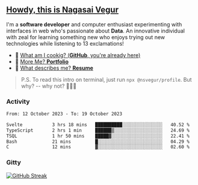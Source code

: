 
## [Howdy, this is Nagasai Vegur](https://nsvegur.me/)

I'm a **software developer** and computer enthusiast experimenting with interfaces in web who's passionate about **Data**. An innovative individual with zeal for learning something new who enjoys trying out new technologies while listening to 13 exclamations!

- 🍔 [What am I cookig? (**GitHub**, you're already here)](https://github.com/NSVEGUR)
- 👻 [More Me? **Portfolio**](https://nsvegur.me/)
- 🔭 [What describes me? **Resume**](https://nsvegur.me/resume)

> P.S. To read this intro on terminal, just run `npx @nsvegur/profile`. But why? -- why not? 🤷🏻‍♂️

### Activity

<!--START_SECTION:waka-->

```txt
From: 12 October 2023 - To: 19 October 2023

Svelte           3 hrs 18 mins   ██████████░░░░░░░░░░░░░░░   40.52 %
TypeScript       2 hrs 1 min     ██████▒░░░░░░░░░░░░░░░░░░   24.69 %
TSQL             1 hr 50 mins    █████▓░░░░░░░░░░░░░░░░░░░   22.41 %
Bash             21 mins         █░░░░░░░░░░░░░░░░░░░░░░░░   04.29 %
C                12 mins         ▓░░░░░░░░░░░░░░░░░░░░░░░░   02.60 %
```

<!--END_SECTION:waka-->

### Gitty

[![GitHub Streak](http://github-profile-summary-cards.vercel.app/api/cards/profile-details?username=NSVEGUR&theme=github_dark)]('https://github.com/NSVEGUR')

